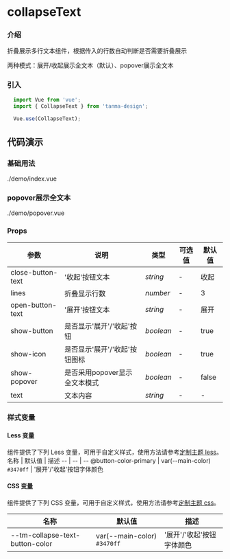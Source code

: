 # collapseText

### 介绍

折叠展示多行文本组件，根据传入的行数自动判断是否需要折叠展示

两种模式：展开/收起展示全文本（默认）、popover展示全文本

### 引入

```js
  import Vue from 'vue';
  import { CollapseText } from 'tanma-design';
  
  Vue.use(CollapseText);
```

## 代码演示

### 基础用法

<demo-code>./demo/index.vue</demo-code>

### popover展示全文本

<demo-code>./demo/popover.vue</demo-code>
### Props
参数 | 说明 | 类型 | 可选值 | 默认值 
-- | -- | -- | -- | --
close-button-text | '收起'按钮文本 | _string_ | - | 收起
lines | 折叠显示行数 | _number_ | - | 3
open-button-text | '展开'按钮文本 | _string_ | - | 展开
show-button | 是否显示'展开'/'收起'按钮 | _boolean_ | - | true
show-icon | 是否显示'展开'/'收起'按钮图标 | _boolean_ | - | true
show-popover | 是否采用popover显示全文本模式 | _boolean_ | - | false
text | 文本内容 | _string_ | - | -

### 样式变量

#### Less 变量

组件提供了下列 Less 变量，可用于自定义样式，使用方法请参考[定制主题 less](#/theme)。
名称 | 默认值 | 描述
-- | -- | --
@button-color-primary | var(--main-color) `#3470ff` | '展开'/'收起'按钮字体颜色

#### CSS 变量

组件提供了下列 CSS 变量，可用于自定义样式，使用方法请参考[定制主题 css](#/theme2)。

名称 | 默认值 | 描述
-- | -- | --
--tm-collapse-text-button-color | var(--main-color) `#3470ff` | '展开'/'收起'按钮字体颜色